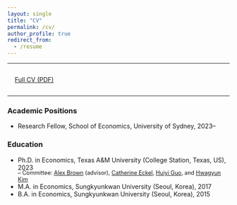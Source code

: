 ```yaml
---
layout: single
title: "CV"
permalink: /cv/
author_profile: true
redirect_from:
  - /resume
---
```


---

<div style="margin-left: 1.2em; margin-top: 2em; margin-bottom: 2em;">
  <a href="https://hyundamje.github.io/papers/cv_je.pdf"> Full CV (PDF)</a>
</div>

---


### Academic Positions
* Research Fellow, School of Economics, University of Sydney, 2023– 
  
### Education
* Ph.D. in Economics, Texas A&M University (College Station, Texas, US), 2023   
    <span style="margin-top:-0.3em; display:block; font-size:90%;">– Committee: [Alex Brown](https://people.tamu.edu/~alexbrown/) (advisor), [Catherine Eckel](https://sites.google.com/site/eckelcatherine/), [Huiyi Guo](https://guohuiyi.com), and [Hwagyun Kim](https://people.tamu.edu/~hagenkim/)
* M.A. in Economics, Sungkyunkwan University (Seoul, Korea), 2017
* B.A. in Economics, Sungkyunkwan University (Seoul, Korea), 2015



